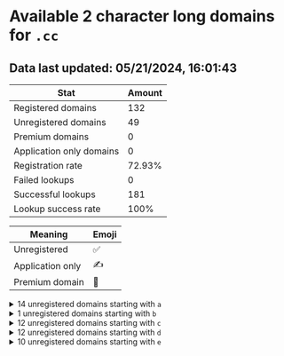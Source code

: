 # Available 2 character long domains for `.cc`

## Data last updated: 05/21/2024, 16:01:43

|Stat|Amount|
|--|--|
|Registered domains|132|
|Unregistered domains|49|
|Premium domains|0|
|Application only domains|0|
|Registration rate|72.93%|
|Failed lookups|0|
|Successful lookups|181|
|Lookup success rate|100%|


|Meaning|Emoji|
|--|--|
|Unregistered|:white_check_mark:|
|Application only|:writing_hand:|
|Premium domain|:gem:|

<details>
<summary>14 unregistered domains starting with <bold><code>a</code></bold></summary>

|Type|Domain|
|--|--|
|:white_check_mark:|`a0.cc`|
|:white_check_mark:|`a1.cc`|
|:white_check_mark:|`a2.cc`|
|:white_check_mark:|`a5.cc`|
|:white_check_mark:|`a6.cc`|
|:white_check_mark:|`a7.cc`|
|:white_check_mark:|`a8.cc`|
|:white_check_mark:|`a9.cc`|
|:white_check_mark:|`af.cc`|
|:white_check_mark:|`ai.cc`|
|:white_check_mark:|`aj.cc`|
|:white_check_mark:|`am.cc`|
|:white_check_mark:|`ar.cc`|
|:white_check_mark:|`ax.cc`|
</details>
<details>
<summary>1 unregistered domains starting with <bold><code>b</code></bold></summary>

|Type|Domain|
|--|--|
|:white_check_mark:|`bs.cc`|
</details>
<details>
<summary>12 unregistered domains starting with <bold><code>c</code></bold></summary>

|Type|Domain|
|--|--|
|:white_check_mark:|`c5.cc`|
|:white_check_mark:|`c6.cc`|
|:white_check_mark:|`cd.cc`|
|:white_check_mark:|`ci.cc`|
|:white_check_mark:|`cj.cc`|
|:white_check_mark:|`ck.cc`|
|:white_check_mark:|`cl.cc`|
|:white_check_mark:|`co.cc`|
|:white_check_mark:|`cp.cc`|
|:white_check_mark:|`cr.cc`|
|:white_check_mark:|`cu.cc`|
|:white_check_mark:|`cy.cc`|
</details>
<details>
<summary>12 unregistered domains starting with <bold><code>d</code></bold></summary>

|Type|Domain|
|--|--|
|:white_check_mark:|`d1.cc`|
|:white_check_mark:|`d4.cc`|
|:white_check_mark:|`d5.cc`|
|:white_check_mark:|`d6.cc`|
|:white_check_mark:|`dj.cc`|
|:white_check_mark:|`dn.cc`|
|:white_check_mark:|`do.cc`|
|:white_check_mark:|`dr.cc`|
|:white_check_mark:|`ds.cc`|
|:white_check_mark:|`dw.cc`|
|:white_check_mark:|`dy.cc`|
|:white_check_mark:|`dz.cc`|
</details>
<details>
<summary>10 unregistered domains starting with <bold><code>e</code></bold></summary>

|Type|Domain|
|--|--|
|:white_check_mark:|`e7.cc`|
|:white_check_mark:|`e8.cc`|
|:white_check_mark:|`ec.cc`|
|:white_check_mark:|`ed.cc`|
|:white_check_mark:|`eg.cc`|
|:white_check_mark:|`ek.cc`|
|:white_check_mark:|`eo.cc`|
|:white_check_mark:|`et.cc`|
|:white_check_mark:|`ew.cc`|
|:white_check_mark:|`ey.cc`|
</details>